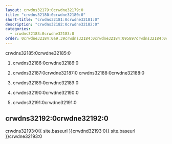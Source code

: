 ```yaml
---
layout: crwdns32179:0crwdne32179:0
title: "crwdns32180:0crwdne32180:0"
short-title: "crwdns32181:0crwdne32181:0"
description: "crwdns32182:0crwdne32182:0"
categories:
  - crwdns32183:0crwdne32183:0
order: 0crwdne32184:0a9.39crwdns32184:0crwdne32184:095897crwdns32184:0crwdne32184:0
---
```

crwdns32185:0crwdne32185:0

1. crwdns32186:0crwdne32186:0

2. crwdns32187:0crwdne32187:0 crwdns32188:0crwdne32188:0

3. crwdns32189:0crwdne32189:0

4. crwdns32190:0crwdne32190:0

5. crwdns32191:0crwdne32191:0

## crwdns32192:0crwdne32192:0

crwdns32193:0{{ site.baseurl }}crwdnd32193:0{{ site.baseurl }}crwdne32193:0